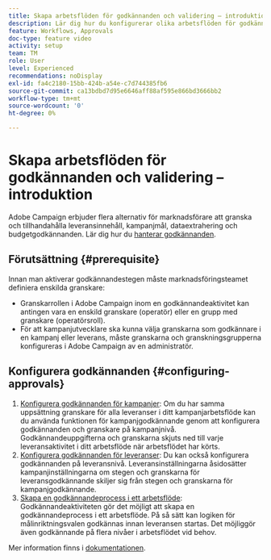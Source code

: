 ```yaml
---
title: Skapa arbetsflöden för godkännanden och validering – introduktion
description: Lär dig hur du konfigurerar olika arbetsflöden för godkännandevalidering.
feature: Workflows, Approvals
doc-type: feature video
activity: setup
team: TM
role: User
level: Experienced
recommendations: noDisplay
exl-id: fa4c2180-15bb-424b-a54e-c7d744385fb6
source-git-commit: ca13bdbd7d95e6646aff88af595e866bd3666bb2
workflow-type: tm+mt
source-wordcount: '0'
ht-degree: 0%

---
```


# Skapa arbetsflöden för godkännanden och validering – introduktion

Adobe Campaign erbjuder flera alternativ för marknadsförare att granska och tillhandahålla leveransinnehåll, kampanjmål, dataextrahering och budgetgodkännanden. Lär dig hur du [hanterar godkännanden](/help/process-management/create-approvals-and-validation-workflows/manage-approvals.md).

## Förutsättning {#prerequisite}

Innan man aktiverar godkännandestegen måste marknadsföringsteamet definiera enskilda granskare:

* Granskarrollen i Adobe Campaign inom en godkännandeaktivitet kan antingen vara en enskild granskare (operatör) eller en grupp med granskare (operatörsroll).
* För att kampanjutvecklare ska kunna välja granskarna som godkännare i en kampanj eller leverans, måste granskarna och granskningsgrupperna konfigureras i Adobe Campaign av en administratör.

## Konfigurera godkännanden {#configuring-approvals}

1. [Konfigurera godkännanden för kampanjer](/help/process-management/create-approvals-and-validation-workflows/configure-approvals-for-campaigns.md):
Om du har samma uppsättning granskare för alla leveranser i ditt kampanjarbetsflöde kan du använda funktionen för kampanjgodkännande genom att konfigurera godkännanden och granskare på kampanjnivå. Godkännandeuppgifterna och granskarna skjuts ned till varje leveransaktivitet i ditt arbetsflöde när arbetsflödet har körts.
2. [Konfigurera godkännanden för leveranser](/help/process-management/create-approvals-and-validation-workflows/configure-approvals-for-deliveries.md):
Du kan också konfigurera godkännanden på leveransnivå. Leveransinställningarna åsidosätter kampanjinställningarna om stegen och granskarna för leveransgodkännande skiljer sig från stegen och granskarna för kampanjgodkännande.
3. [Skapa en godkännandeprocess i ett arbetsflöde](/help/process-management/create-approvals-and-validation-workflows/create-approval-process-in-a-workflow.md):
Godkännandeaktiviteten gör det möjligt att skapa en godkännandeprocess i ett arbetsflöde. På så sätt kan logiken för målinriktningsvalen godkännas innan leveransen startas. Det möjliggör även godkännande på flera nivåer i arbetsflödet vid behov.

Mer information finns i [dokumentationen](https://experienceleague.adobe.com/docs/campaign-classic/using/automating-with-workflows/flow-control-activities/approval.html?lang=sv).
